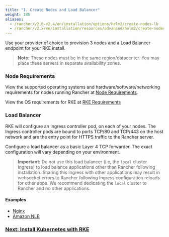 ```yaml
---
title: "1. Create Nodes and Load Balancer"
weight: 185
aliases:
  - /rancher/v2.0-v2.4/en/installation/options/helm2/create-nodes-lb
  - /rancher/v2.x/en/installation/resources/advanced/helm2/create-nodes-lb/
---
```


Use your provider of choice to provision 3 nodes and a Load Balancer endpoint for your RKE install.

> **Note:** These nodes must be in the same region/datacenter.  You may place these servers in separate availability zones.

### Node Requirements

View the supported operating systems and hardware/software/networking requirements for nodes running Rancher at [Node Requirements](installation-requirements.md).

View the OS requirements for RKE at [RKE Requirements](https://rancher.com/docs/rke/latest/en/os/)

### Load Balancer

RKE will configure an Ingress controller pod, on each of your nodes. The Ingress controller pods are bound to ports TCP/80 and TCP/443 on the host network and are the entry point for HTTPS traffic to the Rancher server.

Configure a load balancer as a basic Layer 4 TCP forwarder. The exact configuration will vary depending on your environment. 

>**Important:**
>Do not use this load balancer (i.e, the `local` cluster Ingress) to load balance applications other than Rancher following installation. Sharing this Ingress with other applications may result in websocket errors to Rancher following Ingress configuration reloads for other apps. We recommend dedicating the `local` cluster to Rancher and no other applications.

#### Examples

* [Nginx](installation/options/helm2/create-nodes-lb/nginx/)
* [Amazon NLB](installation/options/helm2/create-nodes-lb/nlb/)

### [Next: Install Kubernetes with RKE](installation/options/helm2/kubernetes-rke/)
